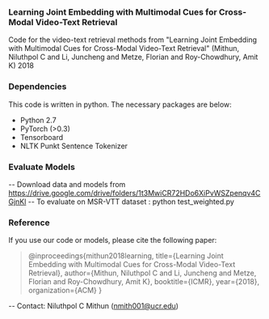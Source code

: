 ### Learning Joint Embedding with Multimodal Cues for Cross-Modal Video-Text Retrieval 

Code for the video-text retrieval methods from "Learning Joint Embedding with Multimodal Cues for Cross-Modal Video-Text Retrieval" (Mithun, Niluthpol C and Li, Juncheng and Metze, Florian and Roy-Chowdhury, Amit K) 2018

### Dependencies

This code is written in python. The necessary packages are below:

* Python 2.7
* PyTorch (>0.3)
* Tensorboard
* NLTK Punkt Sentence Tokenizer


### Evaluate Models

-- Download data and models from https://drive.google.com/drive/folders/1t3MwiCR72HDo6XiPvWSZpenqv4CGjnKl
-- To evaluate on MSR-VTT dataset : python test_weighted.py

### Reference 
If you use our code or models, please cite the following paper:

> @inproceedings{mithun2018learning,
  title={Learning Joint Embedding with Multimodal Cues for Cross-Modal Video-Text Retrieval},
  author={Mithun, Niluthpol C and Li, Juncheng and Metze, Florian and Roy-Chowdhury, Amit K},
  booktitle={ICMR},
  year={2018},
  organization={ACM}
}

-- Contact: Niluthpol C Mithun (nmith001@ucr.edu)
